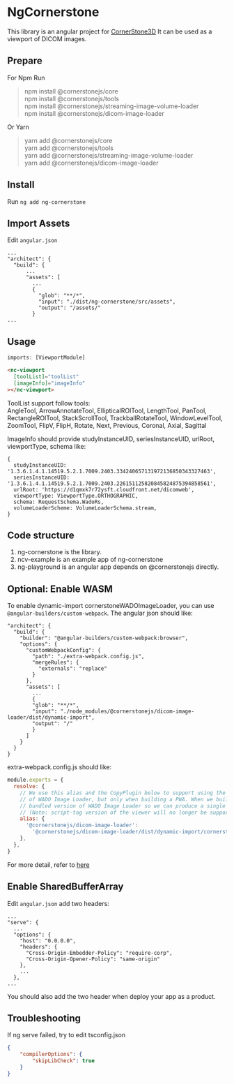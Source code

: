 # NgCornerstone

This library is an angular project for [CornerStone3D](https://www.cornerstonejs.org/)
It can be used as a viewport of DICOM images.


## Prepare
For Npm Run
> npm install @cornerstonejs/core  
> npm install @cornerstonejs/tools  
> npm install @cornerstonejs/streaming-image-volume-loader   
> npm install @cornerstonejs/dicom-image-loader

Or Yarn
> yarn add @cornerstonejs/core  
> yarn add @cornerstonejs/tools  
> yarn add @cornerstonejs/streaming-image-volume-loader  
> yarn add @cornerstonejs/dicom-image-loader

## Install
Run `ng add ng-cornerstone`

## Import Assets
Edit `angular.json`
```
...
"architect": {
  "build": {
      ...
      "assets": [
        ...
        {
          "glob": "**/*",
          "input": "./dist/ng-cornerstone/src/assets",
          "output": "/assets/"
        }
...
```

## Usage
```ts
imports: [ViewportModule]
```
```html
<nc-viewport
  [toolList]="toolList"
  [imageInfo]="imageInfo"
></nc-viewport>
```
ToolList support follow tools:  
AngleTool,
ArrowAnnotateTool,
EllipticalROITool,
LengthTool,
PanTool,
RectangleROITool,
StackScrollTool,
TrackballRotateTool,
WindowLevelTool,
ZoomTool, FlipV, FlipH,
Rotate, Next, Previous, Coronal, Axial, Sagittal


ImageInfo should provide studyInstanceUID, seriesInstanceUID, urlRoot, viewportType, schema
like:
```
{
  studyInstanceUID: '1.3.6.1.4.1.14519.5.2.1.7009.2403.334240657131972136850343327463',
  seriesInstanceUID: '1.3.6.1.4.1.14519.5.2.1.7009.2403.226151125820845824875394858561',
  urlRoot: 'https://d1qmxk7r72ysft.cloudfront.net/dicomweb',
  viewportType: ViewportType.ORTHOGRAPHIC,
  schema: RequestSchema.WadoRs,
  volumeLoaderScheme: VolumeLoaderSchema.stream,
}
```
## Code structure

1. ng-cornerstone is the library.
2. ncv-example is an example app of ng-cornerstone
3. ng-playground is an angular app depends on @cornerstonejs directly.


## Optional: Enable WASM
To enable dynamic-import cornerstoneWADOImageLoader, you can use `@angular-builders/custom-webpack`.
The angular json should like:
```
"architect": {
  "build": {
    "builder": "@angular-builders/custom-webpack:browser",
    "options": {
      "customWebpackConfig": {
        "path": "./extra-webpack.config.js",
        "mergeRules": {
          "externals": "replace"
        }
      },
      "assets": [
        ...
        {
        "glob": "**/*",
        "input": "./node_modules/@cornerstonejs/dicom-image-loader/dist/dynamic-import",
        "output": "/"
        }
      ]
    }
  }
}
```
extra-webpack.config.js should like:
```js
module.exports = {
  resolve: {
    // We use this alias and the CopyPlugin below to support using the dynamic-import version
    // of WADO Image Loader, but only when building a PWA. When we build a package, we must use the
    // bundled version of WADO Image Loader so we can produce a single file for the viewer.
    // (Note: script-tag version of the viewer will no longer be supported in OHIF v3)
    alias: {
      '@cornerstonejs/dicom-image-loader':
        '@cornerstonejs/dicom-image-loader/dist/dynamic-import/cornerstoneDICOMImageLoader.min.js',
    },
  },
}
```

For more detail, refer to [here](https://github.com/cornerstonejs/cornerstoneWADOImageLoader#upgrade-to-cwil-v4x)


## Enable SharedBufferArray
Edit `angular.json` add two headers:
```
...
"serve": {
  ...
  "options": {
    "host": "0.0.0.0",
    "headers": {
      "Cross-Origin-Embedder-Policy": "require-corp",
      "Cross-Origin-Opener-Policy": "same-origin"
    },
    ...
  },
...

```
You should also add the two header when deploy your app as a product.


## Troubleshooting
If ng serve failed, try to edit tsconfig.json
```json
{
    "compilerOptions": {
        "skipLibCheck": true
    }
}
```

